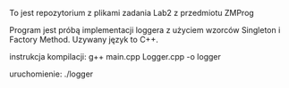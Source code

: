 To jest repozytorium z plikami zadania Lab2 z przedmiotu ZMProg

Program jest próbą implementacji loggera z użyciem wzorców Singleton i Factory Method.
Uzywany język to C++.

instrukcja kompilacji:
g++ main.cpp Logger.cpp -o logger

uruchomienie:
./logger
